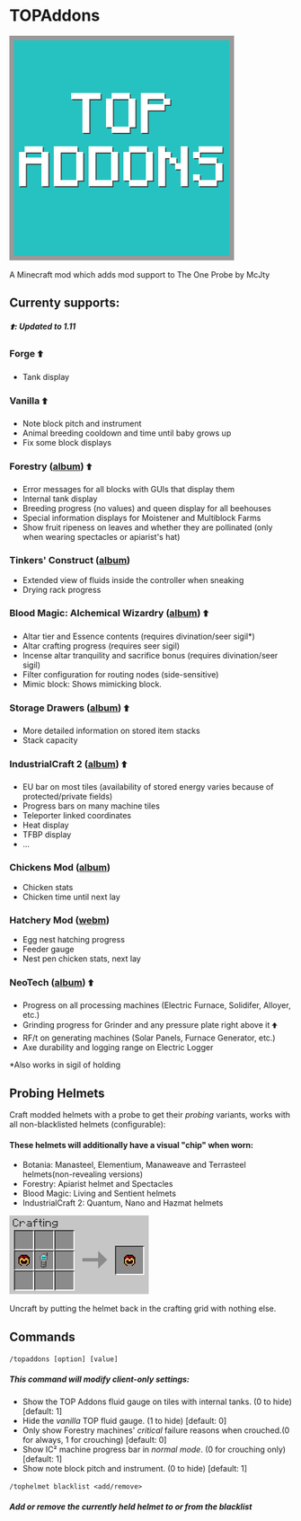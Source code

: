 # TOPAddons

![Logo](images/logo.jpg)

A Minecraft mod which adds mod support to The One Probe by McJty

## Currenty supports:

##### &#129069;: Updated to 1.11

### Forge &#129069;

- Tank display

### Vanilla &#129069;

- Note block pitch and instrument
- Animal breeding cooldown and time until baby grows up
- Fix some block displays

### Forestry ([album](http://imgur.com/a/APS3S)) &#129069;

- Error messages for all blocks with GUIs that display them
- Internal tank display
- Breeding progress (no values) and queen display for all beehouses
- Special information displays for Moistener and Multiblock Farms
- Show fruit ripeness on leaves and whether they are pollinated (only when wearing spectacles or apiarist's hat)

### Tinkers' Construct ([album](http://imgur.com/a/F7LbA))

- Extended view of fluids inside the controller when sneaking
- Drying rack progress

### Blood Magic: Alchemical Wizardry ([album](http://imgur.com/a/t9aNg)) &#129069;

- Altar tier and Essence contents (requires divination/seer sigil*)
- Altar crafting progress (requires seer sigil)
- Incense altar tranquility and sacrifice bonus (requires divination/seer sigil)
- Filter configuration for routing nodes (side-sensitive)
- Mimic block: Shows mimicking block.

### Storage Drawers ([album](http://imgur.com/lXSgOm5)) &#129069;

- More detailed information on stored item stacks
- Stack capacity

### IndustrialCraft 2 ([album](http://imgur.com/a/8jY8H)) &#129069;

- EU bar on most tiles (availability of stored energy varies because of protected/private fields)
- Progress bars on many machine tiles
- Teleporter linked coordinates
- Heat display
- TFBP display
- ...

### Chickens Mod ([album](http://imgur.com/a/lHOlX))

- Chicken stats
- Chicken time until next lay

### Hatchery Mod ([webm](https://webmshare.com/play/xAXm6))

- Egg nest hatching progress
- Feeder gauge
- Nest pen chicken stats, next lay

### NeoTech ([album](http://imgur.com/a/n1Zd4))  &#129069;

- Progress on all processing machines (Electric Furnace, Solidifer, Alloyer, etc.)
- Grinding progress for Grinder and any pressure plate right above it ~~&#129069;~~
- RF/t on generating machines (Solar Panels, Furnace Generator, etc.)
- Axe durability and logging range on Electric Logger

*Also works in sigil of holding

## Probing Helmets
Craft modded helmets with a probe to get their *probing* variants, works with all non-blacklisted helmets (configurable):
#### These helmets will additionally have a visual "chip" when worn:

- Botania: Manasteel, Elementium, Manaweave and Terrasteel helmets(non-revealing versions)
- Forestry: Apiarist helmet and Spectacles
- Blood Magic: Living and Sentient helmets
- IndustrialCraft 2: Quantum, Nano and Hazmat helmets

![helmets](images/probing_helmets.gif)

Uncraft by putting the helmet back in the crafting grid with nothing else.

## Commands

```/topaddons [option] [value]```
##### This command will modify client-only settings:

- Show the TOP Addons fluid gauge on tiles with internal tanks. (0 to hide) [default: 1] 
- Hide the *vanilla* TOP fluid gauge. (1 to hide) [default: 0]
- Only show Forestry machines' *critical* failure reasons when crouched.(0 for always, 1 for crouching) [default: 0]
- Show IC² machine progress bar in *normal mode*. (0 for crouching only) [default: 1]
- Show note block pitch and instrument. (0 to hide) [default: 1]

```/tophelmet blacklist <add/remove>```
##### Add or remove the currently held helmet to or from the blacklist